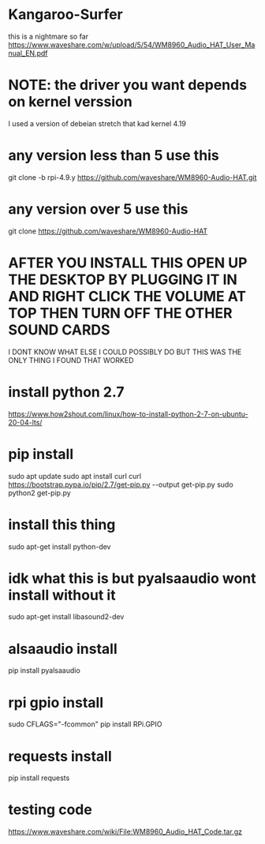 # Kangaroo-Surfer
this is a nightmare so far
https://www.waveshare.com/w/upload/5/54/WM8960_Audio_HAT_User_Manual_EN.pdf
# NOTE: the driver you want depends on kernel verssion
I used a version of debeian stretch that kad kernel 4.19

# any version less than 5 use this
git clone -b rpi-4.9.y https://github.com/waveshare/WM8960-Audio-HAT.git
# any version over 5 use this
git clone https://github.com/waveshare/WM8960-Audio-HAT

# AFTER YOU INSTALL THIS OPEN UP THE DESKTOP BY PLUGGING IT IN AND RIGHT CLICK THE VOLUME AT TOP THEN TURN OFF THE OTHER SOUND CARDS
I DONT KNOW WHAT ELSE I COULD POSSIBLY DO BUT THIS WAS THE ONLY THING I FOUND THAT WORKED

# install python 2.7
https://www.how2shout.com/linux/how-to-install-python-2-7-on-ubuntu-20-04-lts/

# pip install
sudo apt update 
sudo apt install curl 
curl https://bootstrap.pypa.io/pip/2.7/get-pip.py --output get-pip.py
sudo python2 get-pip.py

# install this thing
sudo apt-get install python-dev

# idk what this is but pyalsaaudio wont install without it
sudo apt-get install libasound2-dev

# alsaaudio install
pip install pyalsaaudio

# rpi gpio install
sudo CFLAGS="-fcommon" pip install RPi.GPIO

# requests install
pip install requests

# testing code 
https://www.waveshare.com/wiki/File:WM8960_Audio_HAT_Code.tar.gz
